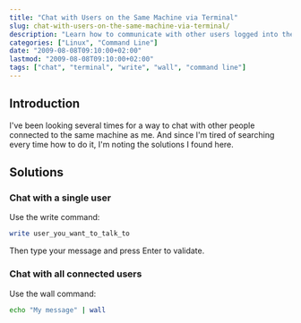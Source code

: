 ```yaml
---
title: "Chat with Users on the Same Machine via Terminal"
slug: chat-with-users-on-the-same-machine-via-terminal/
description: "Learn how to communicate with other users logged into the same Linux or Unix system using terminal commands like write and wall."
categories: ["Linux", "Command Line"]
date: "2009-08-08T09:10:00+02:00"
lastmod: "2009-08-08T09:10:00+02:00"
tags: ["chat", "terminal", "write", "wall", "command line"]
---
```


## Introduction

I've been looking several times for a way to chat with other people connected to the same machine as me. And since I'm tired of searching every time how to do it, I'm noting the solutions I found here.

## Solutions

### Chat with a single user

Use the write command:

```bash
write user_you_want_to_talk_to
```

Then type your message and press Enter to validate.

### Chat with all connected users

Use the wall command:

```bash
echo "My message" | wall
```
